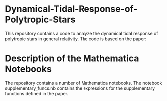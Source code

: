 # Dynamical-Tidal-Response-of-Polytropic-Stars

This repository contains a code to analyze the dynamical tidal response of polytropic stars in general relativity.
The code is based on the paper:

# Description of the Mathematica Notebooks

The repository contains a number of Mathematica notebooks. 
The notebook supplementary_funcs.nb contains the expressions for the supplementary functions defined in the paper.
